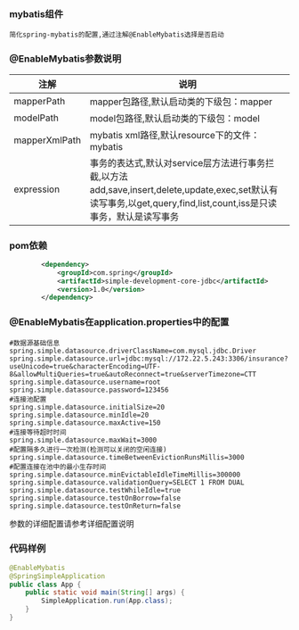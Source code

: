 ### mybatis组件
    简化spring-mybatis的配置,通过注解@EnableMybatis选择是否启动
### @EnableMybatis参数说明
|注解 | 说明 |
| --- | --- |
| mapperPath | mapper包路径,默认启动类的下级包：mapper |
| modelPath | model包路径,默认启动类的下级包：model|
| mapperXmlPath | mybatis xml路径,默认resource下的文件：mybatis|
| expression | 事务的表达式,默认对service层方法进行事务拦截,以方法add,save,insert,delete,update,exec,set默认有读写事务,以get,query,find,list,count,iss是只读事务，默认是读写事务|
### pom依赖
```xml
        <dependency>
            <groupId>com.spring</groupId>
            <artifactId>simple-development-core-jdbc</artifactId>
            <version>1.0</version>
        </dependency>
```
### @EnableMybatis在application.properties中的配置
```properties
#数据源基础信息
spring.simple.datasource.driverClassName=com.mysql.jdbc.Driver
spring.simple.datasource.url=jdbc:mysql://172.22.5.243:3306/insurance?useUnicode=true&characterEncoding=UTF-8&allowMultiQueries=true&autoReconnect=true&serverTimezone=CTT
spring.simple.datasource.username=root
spring.simple.datasource.password=123456
#连接池配置
spring.simple.datasource.initialSize=20
spring.simple.datasource.minIdle=20
spring.simple.datasource.maxActive=150
#连接等待超时时间
spring.simple.datasource.maxWait=3000
#配置隔多久进行一次检测(检测可以关闭的空闲连接)
spring.simple.datasource.timeBetweenEvictionRunsMillis=3000
#配置连接在池中的最小生存时间
spring.simple.datasource.minEvictableIdleTimeMillis=300000
spring.simple.datasource.validationQuery=SELECT 1 FROM DUAL
spring.simple.datasource.testWhileIdle=true
spring.simple.datasource.testOnBorrow=false
spring.simple.datasource.testOnReturn=false
```

参数的详细配置请参考详细配置说明
### 代码样例
```java
@EnableMybatis
@SpringSimpleApplication
public class App {
    public static void main(String[] args) {
        SimpleApplication.run(App.class);
    }
}
```
